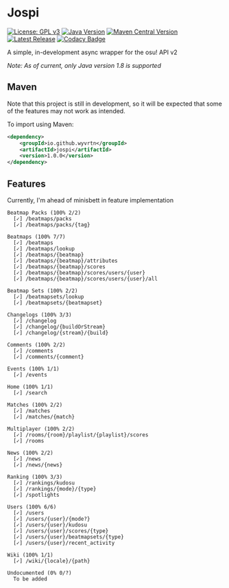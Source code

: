# Jospi

[![License: GPL v3](https://img.shields.io/badge/License-GPLv3-blue.svg)](https://www.gnu.org/licenses/gpl-3.0)
[![Java Version](https://img.shields.io/badge/java-1.8-blue)](https://www.oracle.com/java/technologies/downloads/#java8)
[![Maven Central Version](https://img.shields.io/maven-central/v/io.github.wyvrtn/jospi)](https://central.sonatype.com/artifact/io.github.wyvrtn/jospi)
[![Latest Release](https://img.shields.io/github/v/release/wyvrtn/jospi?color=b67721)](https://github.com/wyvrtn/jospi/releases/latest)
[![Codacy Badge](https://app.codacy.com/project/badge/Grade/d82cfab8be7043a688f157342147021f)](https://app.codacy.com/gh/wyvrtn/jospi/dashboard?utm_source=gh&utm_medium=referral&utm_content=&utm_campaign=Badge_grade)

A simple, in-development async wrapper for the osu! API v2

_Note: As of current, only Java version 1.8 is supported_

## Maven

Note that this project is still in development, so it will be expected that some of the features may not work as intended.

To import using Maven:

```xml
<dependency>
    <groupId>io.github.wyvrtn</groupId>
    <artifactId>jospi</artifactId>
    <version>1.0.0</version>
</dependency>
```

## Features

Currently, I'm ahead of minisbett in feature implementation

```text
Beatmap Packs (100% 2/2)
  [✓] /beatmaps/packs
  [✓] /beatmaps/packs/{tag}

Beatmaps (100% 7/7)
  [✓] /beatmaps
  [✓] /beatmaps/lookup
  [✓] /beatmaps/{beatmap}
  [✓] /beatmaps/{beatmap}/attributes
  [✓] /beatmaps/{beatmap}/scores
  [✓] /beatmaps/{beatmap}/scores/users/{user}
  [✓] /beatmaps/{beatmap}/scores/users/{user}/all

Beatmap Sets (100% 2/2)
  [✓] /beatmapsets/lookup
  [✓] /beatmapsets/{beatmapset}

Changelogs (100% 3/3)
  [✓] /changelog
  [✓] /changelog/{buildOrStream}
  [✓] /changelog/{stream}/{build}

Comments (100% 2/2)
  [✓] /comments
  [✓] /comments/{comment}

Events (100% 1/1)
  [✓] /events

Home (100% 1/1)
  [✓] /search

Matches (100% 2/2)
  [✓] /matches
  [✓] /matches/{match}

Multiplayer (100% 2/2)
  [✓] /rooms/{room}/playlist/{playlist}/scores
  [✓] /rooms

News (100% 2/2)
  [✓] /news
  [✓] /news/{news}

Ranking (100% 3/3)
  [✓] /rankings/kudosu
  [✓] /rankings/{mode}/{type}
  [✓] /spotlights

Users (100% 6/6)
  [✓] /users
  [✓] /users/{user}/{mode?}
  [✓] /users/{user}/kudosu
  [✓] /users/{user}/scores/{type}
  [✓] /users/{user}/beatmapsets/{type}
  [✓] /users/{user}/recent_activity

Wiki (100% 1/1)
  [✓] /wiki/{locale}/{path}

Undocumented (0% 0/?)
  To be added
```
